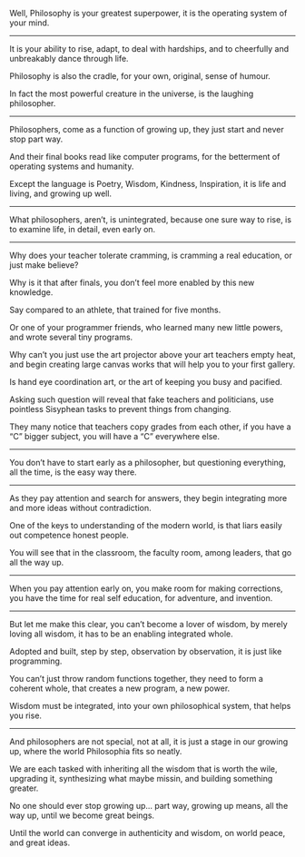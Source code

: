 Well, Philosophy is your greatest superpower,
it is the operating system of your mind.

---

It is your ability to rise, adapt, to deal with hardships,
and to cheerfully and unbreakably dance through life.

Philosophy is also the cradle,
for your own, original, sense of humour.

In fact the most powerful creature in the universe,
is the laughing philosopher.

---

Philosophers, come as a function of growing up,
they just start and never stop part way.

And their final books read like computer programs,
for the betterment of operating systems and humanity.

Except the language is Poetry, Wisdom, Kindness, Inspiration,
it is life and living, and growing up well.

---

What philosophers, aren’t, is unintegrated,
because one sure way to rise, is to examine life, in detail, even early on.

---

Why does your teacher tolerate cramming,
is cramming a real education, or just make believe?

Why is it that after finals,
you don’t feel more enabled by this new knowledge.

Say compared to an athlete,
that trained for five months.

Or one of your programmer friends,
who learned many new little powers, and wrote several tiny programs.

Why can’t you just use the art projector above your art teachers empty heat,
and begin creating large canvas works that will help you to your first gallery.

Is hand eye coordination art,
or the art of keeping you busy and pacified.

Asking such question will reveal that fake teachers and politicians,
use pointless Sisyphean tasks to prevent things from changing.

They many notice that teachers copy grades from each other,
if you have a “C” bigger subject, you will have a “C” everywhere else.

---

You don’t have to start early as a philosopher,
but questioning everything, all the time, is the easy way there.

---

As they pay attention and search for answers,
they begin integrating more and more ideas without contradiction.

One of the keys to understanding of the modern world,
is that liars easily out competence honest people.

You will see that in the classroom, the faculty room,
among leaders, that go all the way up.

---

When you pay attention early on, you make room for making corrections,
you have the time for real self education, for adventure, and invention.

---

But let me make this clear, you can’t become a lover of wisdom,
by merely loving all wisdom, it has to be an enabling integrated whole.

Adopted and built,
step by step, observation by observation, it is just like programming.

You can’t just throw random functions together,
they need to form a coherent whole, that creates a new program, a new power.

Wisdom must be integrated,
into your own philosophical system, that helps you rise.

---

And philosophers are not special, not at all,
it is just a stage in our growing up, where the world Philosophia fits so neatly.

We are each tasked with inheriting all the wisdom that is worth the wile,
upgrading it, synthesizing what maybe missin, and building something greater.

No one should ever stop growing up... part way,
growing up means, all the way up, until we become great beings.

Until the world can converge in authenticity and wisdom,
on world peace, and great ideas.
